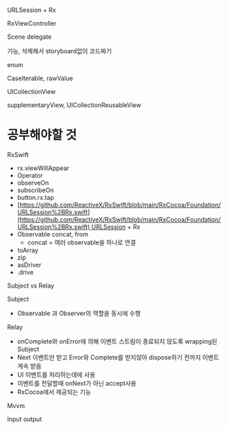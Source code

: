 URLSession + Rx

RxViewController

Scene delegate

기능, 삭제해서 storyboard없이 코드짜기

enum

CaseIterable, rawValue

UICollectionView

supplementaryView, UICollectionReusableView

# 공부해야할 것

RxSwift

- rx.viewWillAppear
- Operator
- observeOn
- subscribeOn
- button.rx.tap
- [https://github.com/ReactiveX/RxSwift/blob/main/RxCocoa/Foundation/URLSession%2BRx.swift](https://github.com/ReactiveX/RxSwift/blob/main/RxCocoa/Foundation/URLSession%2BRx.swift) URLSession + Rx
- Observable concat, from
    - concat = 여러 observable을 하나로 연결
- toArray
- zip
- asDriver
- .drive

Subject vs Relay

Subject

- Observable 과 Observer의 역할을 동시에 수행

Relay

- onComplete와 onError에 의해 이벤트 스트림이 종료되지 않도록 wrapping된 Subject
- Next 이벤트만 받고 Error와 Complete를 받지않아 dispose하기 전까지 이벤트 계속 받음
- UI 이벤트를 처리하는데에 사용
- 이벤트를 전달할때 onNext가 아닌 accept사용
- RxCocoa에서 제공되는 기능

Mvvm

Input output

